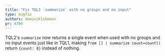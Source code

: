 ```yaml
---
title: "Fix TQL2 `summarize` with no groups and no input"
type: bugfix
authors: dominiklohmann
pr: 4709
---
```


TQL2's `summarize` now returns a single event when used with no groups and no
input events just like in TQL1, making `from [] | summarize count=count()`
return `{count: 0}` instead of nothing.
